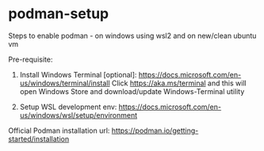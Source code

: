 # podman-setup
Steps to enable podman - on windows using wsl2 and on new/clean ubuntu vm

Pre-requisite:
1. Install Windows Terminal [optional]: https://docs.microsoft.com/en-us/windows/terminal/install
Click https://aka.ms/terminal and this will open Windows Store and download/update Windows-Terminal utility

2. Setup WSL development env: https://docs.microsoft.com/en-us/windows/wsl/setup/environment

Official Podman installation url: https://podman.io/getting-started/installation 
